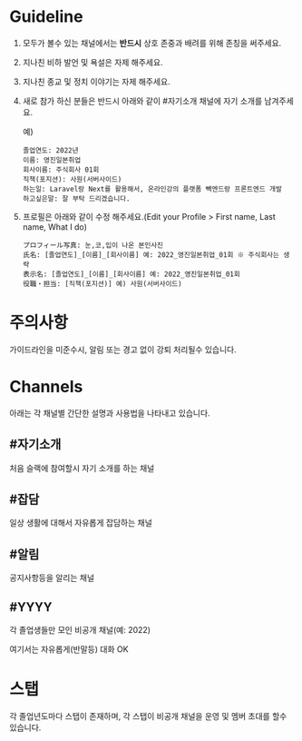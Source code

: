 # Guideline

1. 모두가 볼수 있는 채널에서는 **반드시** 상호 존중과 배려를 위해 존칭을 써주세요.
2. 지나친 비하 발언 및 욕설은 자제 해주세요.
3. 지나친 종교 및 정치 이야기는 자제 해주세요.
4. 새로 참가 하신 분들은 반드시 아래와 같이 #자기소개 채널에 자기 소개를 남겨주세요.

    예)
    ```
    졸업연도: 2022년
    이름: 영진일본취업
    회사이름: 주식회사 01회
    직책(포지션): 사원(서버사이드)
    하는일: Laravel랑 Next를 활용해서, 온라인강의 플랫폼 빽엔드랑 프론트엔드 개발
    하고싶은말: 잘 부탁 드리겠습니다.
    ```

5. 프로필은 아래와 같이 수정 해주세요.(Edit your Profile > First name, Last name, What I do)
    ```
    プロフィール写真: 눈,코,입이 나온 본인사진
    氏名: [졸업연도]_[이름]_[회사이름] 예: 2022_영진일본취업_01회 ※ 주식회사는 생략
    表示名: [졸업연도]_[이름]_[회사이름] 예: 2022_영진일본취업_01회
    役職・担当: [직책(포지션)] 예) 사원(서버사이드)
    ```

# 주의사항

가이드라인을 미준수시, 알림 또는 경고 없이 강퇴 처리될수 있습니다.

# Channels

아래는 각 채널별 간단한 설명과 사용법을 나타내고 있습니다.

## \#자기소개 

처음 슬랙에 참여할시 자기 소개를 하는 채널

## \#잡담

일상 생활에 대해서 자유롭게 잡담하는 채널

## \#알림

공지사항등을 알리는 채널

## \#YYYY

각 졸업생들만 모인 비공개 채널(예: 2022)

여기서는 자유롭게(반말등) 대화 OK

# 스탭

각 졸업년도마다 스탭이 존재하며, 각 스탭이 비공개 채널을 운영 및 멤버 초대를 할수 있습니다.


